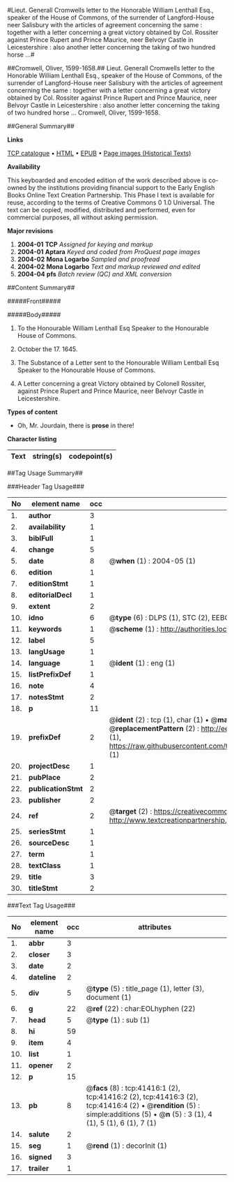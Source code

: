 #Lieut. Generall Cromwells letter to the Honorable William Lenthall Esq., speaker of the House of Commons, of the surrender of Langford-House neer Salisbury with the articles of agreement concerning the same : together with a letter concerning a great victory obtained by Col. Rossiter against Prince Rupert and Prince Maurice, neer Belvoyr Castle in Leicestershire : also another letter concerning the taking of two hundred horse ...#

##Cromwell, Oliver, 1599-1658.##
Lieut. Generall Cromwells letter to the Honorable William Lenthall Esq., speaker of the House of Commons, of the surrender of Langford-House neer Salisbury with the articles of agreement concerning the same : together with a letter concerning a great victory obtained by Col. Rossiter against Prince Rupert and Prince Maurice, neer Belvoyr Castle in Leicestershire : also another letter concerning the taking of two hundred horse ...
Cromwell, Oliver, 1599-1658.

##General Summary##

**Links**

[TCP catalogue](http://www.ota.ox.ac.uk/tcp/)  • 
[HTML](http://tei.it.ox.ac.uk/tcp/Texts-HTML/free/A35/A35095.html)  • 
[EPUB](http://tei.it.ox.ac.uk/tcp/Texts-EPUB/free/A35/A35095.epub) • 
[Page images (Historical Texts)](https://data.historicaltexts.jisc.ac.uk/view?pubId=eebo-08495967e&pageId=eebo-08495967e-41416-1)

**Availability**

This keyboarded and encoded edition of the
	       work described above is co-owned by the institutions
	       providing financial support to the Early English Books
	       Online Text Creation Partnership. This Phase I text is
	       available for reuse, according to the terms of Creative
	       Commons 0 1.0 Universal. The text can be copied,
	       modified, distributed and performed, even for
	       commercial purposes, all without asking permission.

**Major revisions**

1. __2004-01__ __TCP__ *Assigned for keying and markup*
1. __2004-01__ __Aptara__ *Keyed and coded from ProQuest page images*
1. __2004-02__ __Mona Logarbo__ *Sampled and proofread*
1. __2004-02__ __Mona Logarbo__ *Text and markup reviewed and edited*
1. __2004-04__ __pfs__ *Batch review (QC) and XML conversion*

##Content Summary##

#####Front#####

#####Body#####

1. To the Honourable William Lenthall Esq Speaker
to the Honourable House of Commons.

1. October the 17. 1645.

1. The Substance of a Letter sent to the Honourable
William Lentball Esq Speaker
to the Honourable House of
Commons.

1. A Letter concerning a great Victory
obtained by Colonell Rossiter, against
Prince Rupert and Prince Maurice, neer
Belvoyr Castle in Leicestershire.

**Types of content**

  * Oh, Mr. Jourdain, there is **prose** in there!

**Character listing**


|Text|string(s)|codepoint(s)|
|---|---|---|

##Tag Usage Summary##

###Header Tag Usage###

|No|element name|occ|attributes|
|---|---|---|---|
|1.|__author__|3||
|2.|__availability__|1||
|3.|__biblFull__|1||
|4.|__change__|5||
|5.|__date__|8| @__when__ (1) : 2004-05 (1)|
|6.|__edition__|1||
|7.|__editionStmt__|1||
|8.|__editorialDecl__|1||
|9.|__extent__|2||
|10.|__idno__|6| @__type__ (6) : DLPS (1), STC (2), EEBO-CITATION (1), OCLC (1), VID (1)|
|11.|__keywords__|1| @__scheme__ (1) : http://authorities.loc.gov/ (1)|
|12.|__label__|5||
|13.|__langUsage__|1||
|14.|__language__|1| @__ident__ (1) : eng (1)|
|15.|__listPrefixDef__|1||
|16.|__note__|4||
|17.|__notesStmt__|2||
|18.|__p__|11||
|19.|__prefixDef__|2| @__ident__ (2) : tcp (1), char (1)  •  @__matchPattern__ (2) : ([0-9\-]+):([0-9IVX]+) (1), (.+) (1)  •  @__replacementPattern__ (2) : http://eebo.chadwyck.com/downloadtiff?vid=$1&page=$2 (1), https://raw.githubusercontent.com/textcreationpartnership/Texts/master/tcpchars.xml#$1 (1)|
|20.|__projectDesc__|1||
|21.|__pubPlace__|2||
|22.|__publicationStmt__|2||
|23.|__publisher__|2||
|24.|__ref__|2| @__target__ (2) : https://creativecommons.org/publicdomain/zero/1.0/ (1), http://www.textcreationpartnership.org/docs/. (1)|
|25.|__seriesStmt__|1||
|26.|__sourceDesc__|1||
|27.|__term__|1||
|28.|__textClass__|1||
|29.|__title__|3||
|30.|__titleStmt__|2||


###Text Tag Usage###

|No|element name|occ|attributes|
|---|---|---|---|
|1.|__abbr__|3||
|2.|__closer__|3||
|3.|__date__|2||
|4.|__dateline__|2||
|5.|__div__|5| @__type__ (5) : title_page (1), letter (3), document (1)|
|6.|__g__|22| @__ref__ (22) : char:EOLhyphen (22)|
|7.|__head__|5| @__type__ (1) : sub (1)|
|8.|__hi__|59||
|9.|__item__|4||
|10.|__list__|1||
|11.|__opener__|2||
|12.|__p__|15||
|13.|__pb__|8| @__facs__ (8) : tcp:41416:1 (2), tcp:41416:2 (2), tcp:41416:3 (2), tcp:41416:4 (2)  •  @__rendition__ (5) : simple:additions (5)  •  @__n__ (5) : 3 (1), 4 (1), 5 (1), 6 (1), 7 (1)|
|14.|__salute__|2||
|15.|__seg__|1| @__rend__ (1) : decorInit (1)|
|16.|__signed__|3||
|17.|__trailer__|1||
